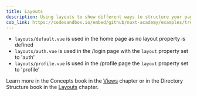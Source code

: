 ```yaml
---
title: Layouts
description: Using layouts to show different ways to structure your page
csb_link: https://codesandbox.io/embed/github/nuxt-academy/examples/tree/master/miscellaneous/layouts?fontsize=14&hidenavigation=1&module=%2Fpages%2Fprofile.vue&theme=dark&view=editor
---
```


<example-intro></example-intro>

- `layouts/default.vue` is used in the home page as no layout property is defined
- `layouts/auth.vue` is used in the /login page with the `layout` property set to 'auth'
- `layouts/profile.vue` is used in the /profile page the `layout` property set to 'profile'

<alert type="next">

Learn more in the Concepts book in the [Views](/docs/2.x/concepts/views) chapter or in the Directory Structure book in the [Layouts](/docs/2.x/directory-structure/layouts) chapter.

</alert>

<code-sandbox :src="csb_link"></code-sandbox>
